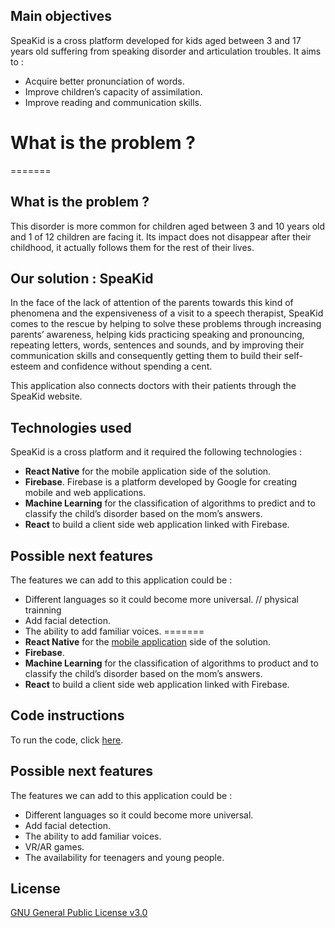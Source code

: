 Main objectives
---------------
SpeaKid is a cross platform developed for kids aged between 3 and 17 years old suffering from speaking disorder and articulation troubles. It aims to :  

- Acquire better pronunciation of words.
- Improve children’s capacity of assimilation.
- Improve reading and communication skills.  

# What is the problem ?
=======

What is the problem ?
---------------------
This disorder is more common for children aged between 3 and 10 years old and 1 of 12 children are facing it. Its impact does not disappear after their childhood, it actually follows them for the rest of their lives.   

Our solution : SpeaKid
-----------------------
In the face of the lack of attention of the parents towards this kind of phenomena and the expensiveness of a visit to a speech therapist, SpeaKid comes to the rescue by helping to solve these problems through increasing parents’ awareness, helping kids practicing speaking and pronouncing, repeating letters, words, sentences and sounds, and by improving their communication skills and consequently getting them to build their self-esteem and confidence without spending a cent.  

This application also connects doctors with their patients through the SpeaKid website.

Technologies used
------------------
SpeaKid is a cross platform and it required the following technologies :  

- **React Native** for the mobile application side of the solution.  
- **Firebase**. Firebase is a platform developed by Google for creating mobile and web applications.
- **Machine Learning** for the classification of algorithms to predict and to classify the child’s disorder based on the mom’s answers.
- **React** to build a client side web application linked with Firebase.  

Possible next features
----------------------
The features we can add to this application could be :  
- Different languages so it could become more universal.
// physical trainning   
- Add facial detection.  
- The ability to add familiar voices.
=======
- **React Native** for the [mobile application](https://github.com/DSC-ENSB/Speakid) side of the solution.  
- **Firebase**.  
- **Machine Learning** for the classification of algorithms to product and to classify the child’s disorder based on the mom’s answers.
- **React** to build a client side web application linked with Firebase.  

Code instructions
------------------
To run the code, click [here](https://github.com/DSC-ENSB/Speakid-web/blob/main/install.md).

Possible next features
----------------------
The features we can add to this application could be :  
- Different languages so it could become more universal.  
- Add facial detection.  
- The ability to add familiar voices.  
- VR/AR games.
- The availability for teenagers and young people.  

License
--------
[GNU General Public License v3.0](https://choosealicense.com/licenses/gpl-3.0/#)
